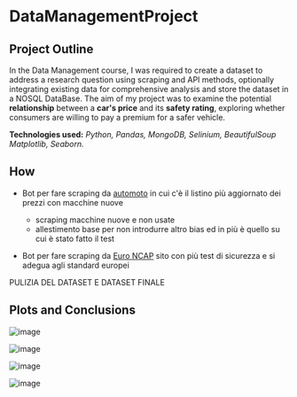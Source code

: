 # DataManagementProject


## Project Outline


In the Data Management course, I was required to create a dataset to address a research question using scraping and API methods, optionally integrating existing data for comprehensive analysis and store the dataset in a NOSQL DataBase. The aim of my project was to examine the potential **relationship** between a **car's price** and its **safety rating**, exploring whether consumers are willing to pay a premium for a safer vehicle.

**Technologies used:** *Python, Pandas, MongoDB, Selinium, BeautifulSoup Matplotlib, Seaborn.*

## How  

- Bot per fare scraping da [automoto](https://www.automoto.it/) in cui c'è il listino più aggiornato dei prezzi con macchine nuove
  - scraping macchine nuove e non usate
  - allestimento base per non introdurre altro bias ed in più è quello su cui è stato fatto il test
 
- Bot per fare scraping da [Euro NCAP](https://www.euroncap.com/en) sito con più test di sicurezza e si adegua agli standard europei

PULIZIA DEL DATASET E DATASET FINALE 

## Plots and Conclusions

![image](https://github.com/marta-brasola/DataManagementProject/assets/72508540/3e795769-ff3a-40c2-bfed-5f56f100bfad)

![image](https://github.com/marta-brasola/DataManagementProject/assets/72508540/1d72e2f0-eeba-49f3-b7bf-eab1301e3aba)

![image](https://github.com/marta-brasola/DataManagementProject/assets/72508540/f1f05914-514a-4ca5-bfc1-04986cb4b0ff)

![image](https://github.com/marta-brasola/DataManagementProject/assets/72508540/7f2851e6-fe8d-4737-b304-5f588705bbaf)



